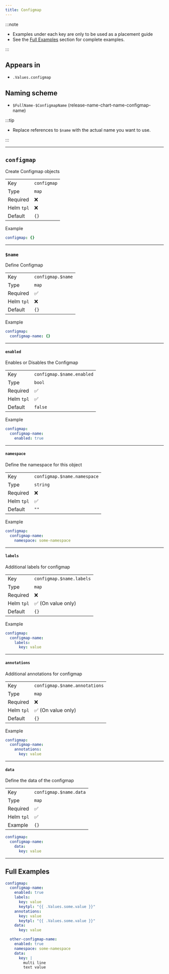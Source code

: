 ```yaml
---
title: Configmap
---
```


:::note

- Examples under each key are only to be used as a placement guide
- See the [Full Examples](/general/common/configmap#full-examples) section for complete examples.

:::

## Appears in

- `.Values.configmap`

## Naming scheme

- `$FullName-$ConfigmapName` (release-name-chart-name-configmap-name)

:::tip

- Replace references to `$name` with the actual name you want to use.

:::

---

## `configmap`

Create Configmap objects

|            |             |
| ---------- | ----------- |
| Key        | `configmap` |
| Type       | `map`       |
| Required   | ❌          |
| Helm `tpl` | ❌          |
| Default    | `{}`        |

Example

```yaml
configmap: {}
```

---

### `$name`

Define Configmap

|            |                   |
| ---------- | ----------------- |
| Key        | `configmap.$name` |
| Type       | `map`             |
| Required   | ✅                |
| Helm `tpl` | ❌                |
| Default    | `{}`              |

Example

```yaml
configmap:
  configmap-name: {}
```

---

#### `enabled`

Enables or Disables the Configmap

|            |                           |
| ---------- | ------------------------- |
| Key        | `configmap.$name.enabled` |
| Type       | `bool`                    |
| Required   | ✅                        |
| Helm `tpl` | ✅                        |
| Default    | `false`                   |

Example

```yaml
configmap:
  configmap-name:
    enabled: true
```

---

#### `namespace`

Define the namespace for this object

|            |                             |
| ---------- | --------------------------- |
| Key        | `configmap.$name.namespace` |
| Type       | `string`                    |
| Required   | ❌                          |
| Helm `tpl` | ✅                          |
| Default    | `""`                        |

Example

```yaml
configmap:
  configmap-name:
    namespace: some-namespace
```

---

#### `labels`

Additional labels for configmap

|            |                          |
| ---------- | ------------------------ |
| Key        | `configmap.$name.labels` |
| Type       | `map`                    |
| Required   | ❌                       |
| Helm `tpl` | ✅ (On value only)       |
| Default    | `{}`                     |

Example

```yaml
configmap:
  configmap-name:
    labels:
      key: value
```

---

#### `annotations`

Additional annotations for configmap

|            |                               |
| ---------- | ----------------------------- |
| Key        | `configmap.$name.annotations` |
| Type       | `map`                         |
| Required   | ❌                            |
| Helm `tpl` | ✅ (On value only)            |
| Default    | `{}`                          |

Example

```yaml
configmap:
  configmap-name:
    annotations:
      key: value
```

---

#### `data`

Define the data of the configmap

|            |                        |
| ---------- | ---------------------- |
| Key        | `configmap.$name.data` |
| Type       | `map`                  |
| Required   | ✅                     |
| Helm `tpl` | ✅                     |
| Example    | `{}`                   |

```yaml
configmap:
  configmap-name:
    data:
      key: value
```

---

## Full Examples

```yaml
configmap:
  configmap-name:
    enabled: true
    labels:
      key: value
      keytpl: "{{ .Values.some.value }}"
    annotations:
      key: value
      keytpl: "{{ .Values.some.value }}"
    data:
      key: value

  other-configmap-name:
    enabled: true
    namespace: some-namespace
    data:
      key: |
        multi line
        text value
```
